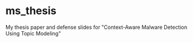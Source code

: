 # ms_thesis
My thesis paper and defense slides for "Context-Aware Malware Detection Using Topic Modeling"
